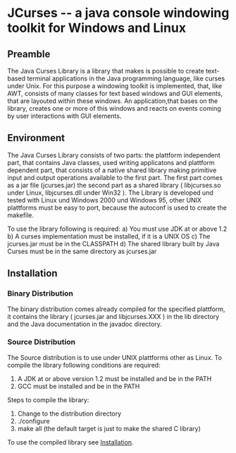 JCurses -- a java console windowing toolkit for Windows and Linux
=================================================================

Preamble
--------

The Java Curses Library is a library that makes is possible to create
text- based terminal applications in the Java programming language,
like curses under Unix.  For this purpose a windowing toolkit is
implemented, that, like AWT, consists of many classes for text based
windows and GUI elements, that are layouted within these windows. An
application,that bases on the library, creates one or more of this
windows and reacts on events coming by user interactions with GUI
elements.

Environment
-----------

The Java Curses Library consists of two parts: the plattform
independent part, that contains Java classes, used writing applicatons
and plattform dependent part, that consists of a native shared library
making primitive input and output operations available to the first
part.  The first part comes as a jar file (jcurses.jar) the second
part as a shared library ( libjcurses.so under Linux, libjcurses.dll
under Win32 ).  The Library is developed und tested with Linux und
Windows 2000 und Windows 95, other UNIX plattforms must be easy to
port, because the autoconf is used to create the makefile.

 To use the library following is required: 
 a) You must use JDK at or above 1.2
 b) A curses implementation must be installed, if it is a UNIX OS
 c) The jcurses.jar must be in the CLASSPATH
 d) The shared library built by Java Curses must be in the same
    directory as jcurses.jar

Installation
------------

### Binary Distribution

The binary distribution comes already compiled for the specified plattform,
it contains the library ( jcurses.jar and libjcurses.XXX ) in the lib
directory and the Java documentation in the javadoc directory.

### Source Distribution

The Source distribution is to use under UNIX plattforms other as Linux.
To compile the library following conditions are required:

1. A JDK at or above version 1.2 must be installed and be in the PATH
2. GCC must be installed and be in the PATH

Steps to compile the library:

1. Change to the distribution directory
2. ./configure
3. make all (the default target is just to make the shared C library)

To use the compiled library see [Installation](#Installation).
